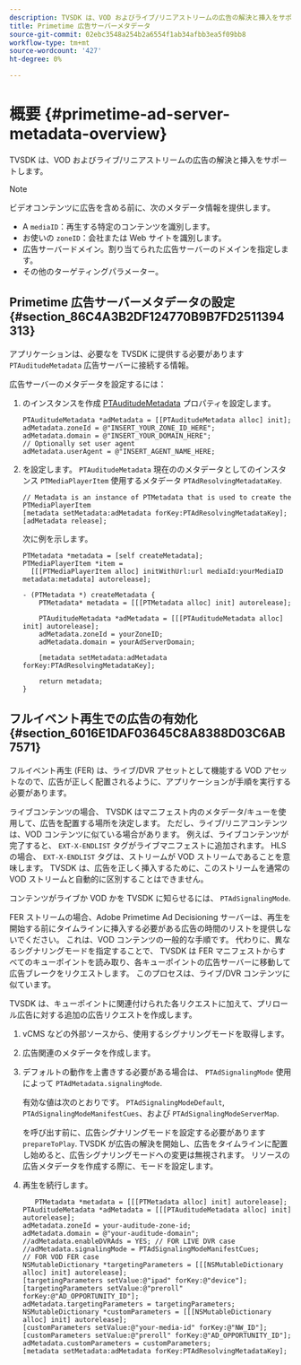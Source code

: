```yaml
---
description: TVSDK は、VOD およびライブ/リニアストリームの広告の解決と挿入をサポートします。
title: Primetime 広告サーバーメタデータ
source-git-commit: 02ebc3548a254b2a6554f1ab34afbb3ea5f09bb8
workflow-type: tm+mt
source-wordcount: '427'
ht-degree: 0%

---
```


# 概要 {#primetime-ad-server-metadata-overview}

TVSDK は、VOD およびライブ/リニアストリームの広告の解決と挿入をサポートします。

>[!NOTE]
>
>ビデオコンテンツに広告を含める前に、次のメタデータ情報を提供します。
>
>* A `mediaID`：再生する特定のコンテンツを識別します。
>* お使いの `zoneID`：会社または Web サイトを識別します。
>* 広告サーバードメイン。割り当てられた広告サーバーのドメインを指定します。
>* その他のターゲティングパラメーター。
>

## Primetime 広告サーバーメタデータの設定 {#section_86C4A3B2DF124770B9B7FD2511394313}

アプリケーションは、必要なを TVSDK に提供する必要があります `PTAuditudeMetadata` 広告サーバーに接続する情報。

広告サーバーのメタデータを設定するには：

1. のインスタンスを作成 [PTAuditudeMetadata](https://help.adobe.com/en_US/primetime/api/psdk/appledoc/Classes/PTAuditudeMetadata.html) プロパティを設定します。

   ```
   PTAuditudeMetadata *adMetadata = [[PTAuditudeMetadata alloc] init];  
   adMetadata.zoneId = @"INSERT_YOUR_ZONE_ID_HERE"; 
   adMetadata.domain = @"INSERT_YOUR_DOMAIN_HERE"; 
   // Optionally set user agent 
   adMetadata.userAgent = @"INSERT_AGENT_NAME_HERE; 
   ```

1. を設定します。 `PTAuditudeMetadata` 現在ののメタデータとしてのインスタンス `PTMediaPlayerItem` 使用するメタデータ `PTAdResolvingMetadataKey`.

   ```
   // Metadata is an instance of PTMetadata that is used to create the PTMediaPlayerItem 
   [metadata setMetadata:adMetadata forKey:PTAdResolvingMetadataKey];  
   [adMetadata release];
   ```

   次に例を示します。

   ```
   PTMetadata *metadata = [self createMetadata]; 
   PTMediaPlayerItem *item =  
     [[[PTMediaPlayerItem alloc] initWithUrl:url mediaId:yourMediaID metadata:metadata] autorelease]; 
   
   - (PTMetadata *) createMetadata { 
       PTMetadata* metadata = [[[PTMetadata alloc] init] autorelease]; 
   
       PTAuditudeMetadata *adMetadata = [[[PTAuditudeMetadata alloc] init] autorelease];  
       adMetadata.zoneId = yourZoneID; 
       adMetadata.domain = yourAdServerDomain; 
   
       [metadata setMetadata:adMetadata forKey:PTAdResolvingMetadataKey]; 
   
       return metadata; 
   }
   ```

## フルイベント再生での広告の有効化 {#section_6016E1DAF03645C8A8388D03C6AB7571}

フルイベント再生 (FER) は、ライブ/DVR アセットとして機能する VOD アセットなので、広告が正しく配置されるように、アプリケーションが手順を実行する必要があります。

ライブコンテンツの場合、 TVSDK はマニフェスト内のメタデータ/キューを使用して、広告を配置する場所を決定します。 ただし、ライブ/リニアコンテンツは、VOD コンテンツに似ている場合があります。 例えば、ライブコンテンツが完了すると、 `EXT-X-ENDLIST` タグがライブマニフェストに追加されます。 HLS の場合、 `EXT-X-ENDLIST` タグは、ストリームが VOD ストリームであることを意味します。 TVSDK は、広告を正しく挿入するために、このストリームを通常の VOD ストリームと自動的に区別することはできません。

コンテンツがライブか VOD かを TVSDK に知らせるには、 `PTAdSignalingMode`.

FER ストリームの場合、Adobe Primetime Ad Decisioning サーバーは、再生を開始する前にタイムラインに挿入する必要がある広告の時間のリストを提供しないでください。 これは、VOD コンテンツの一般的な手順です。 代わりに、異なるシグナリングモードを指定することで、 TVSDK は FER マニフェストからすべてのキューポイントを読み取り、各キューポイントの広告サーバーに移動して広告ブレークをリクエストします。 このプロセスは、ライブ/DVR コンテンツに似ています。

TVSDK は、キューポイントに関連付けられた各リクエストに加えて、プリロール広告に対する追加の広告リクエストを作成します。

1. vCMS などの外部ソースから、使用するシグナリングモードを取得します。
1. 広告関連のメタデータを作成します。
1. デフォルトの動作を上書きする必要がある場合は、 `PTAdSignalingMode` 使用によって `PTAdMetadata.signalingMode`.

   有効な値は次のとおりです。 `PTAdSignalingModeDefault`, `PTAdSignalingModeManifestCues`、および `PTAdSignalingModeServerMap`.

   を呼び出す前に、広告シグナリングモードを設定する必要があります `prepareToPlay`. TVSDK が広告の解決を開始し、広告をタイムラインに配置し始めると、広告シグナリングモードへの変更は無視されます。 リソースの広告メタデータを作成する際に、モードを設定します。

1. 再生を続行します。

   ```
      PTMetadata *metadata = [[[PTMetadata alloc] init] autorelease]; 
   PTAuditudeMetadata *adMetadata = [[[PTAuditudeMetadata alloc] init] autorelease]; 
   adMetadata.zoneId = your-auditude-zone-id; 
   adMetadata.domain = @"your-auditude-domain"; 
   //adMetadata.enableDVRAds = YES; // FOR LIVE DVR case 
   //adMetadata.signalingMode = PTAdSignalingModeManifestCues;  
   // FOR VOD FER case 
   NSMutableDictionary *targetingParameters = [[[NSMutableDictionary alloc] init] autorelease]; 
   [targetingParameters setValue:@"ipad" forKey:@"device"]; 
   [targetingParameters setValue:@"preroll" forKey:@"AD_OPPORTUNITY_ID"]; 
   adMetadata.targetingParameters = targetingParameters; 
   NSMutableDictionary *customParameters = [[[NSMutableDictionary alloc] init] autorelease]; 
   [customParameters setValue:@"your-media-id" forKey:@"NW_ID"]; 
   [customParameters setValue:@"preroll" forKey:@"AD_OPPORTUNITY_ID"]; 
   adMetadata.customParameters = customParameters; 
   [metadata setMetadata:adMetadata forKey:PTAdResolvingMetadataKey]; 
   ```
